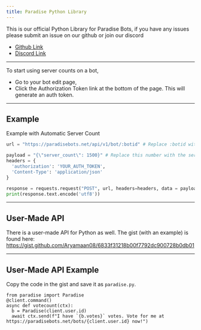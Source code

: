 ```yaml
---
title: Paradise Python Library
---
```


This is our official Python Library for Paradise Bots, if you have any issues please submit an issue on our github or join our discord
* [Github Link](https://github.com/ParadiseBotList)
* [Discord Link](https://discord.gg/Cqy99Pt)

---
To start using server counts on a bot, 
* Go to your bot edit page, 
* Click the Authorization Token link at the bottom of the page. This will generate an auth token.

---

## Example
Example with Automatic Server Count
```Python
url = "https://paradisebots.net/api/v1/bot/:botid" # Replace :botid with your bot ID

payload = "{\"server_count\": 1500}" # Replace this number with the server count
headers = {
  'authorization': 'YOUR_AUTH_TOKEN',
  'Content-Type': 'application/json'
}

response = requests.request("POST", url, headers=headers, data = payload)
print(response.text.encode('utf8'))

```

---

## User-Made API

There is a user-made API for Python as well. The gist (with an example) is found here: https://gist.github.com/Aryamaan08/6833f31218b00f7792dc900728b0db01

---

## User-Made API Example

Copy the code in the gist and save it as `paradise.py`.
```
from paradise import Paradise
@client.command()
async def votecount(ctx):
  b = Paradise(client.user.id)
  await ctx.send(f"I have `{b.votes}` votes. Vote for me at https://paradisebots.net/bots/{client.user.id} now!")
```
